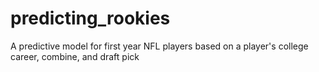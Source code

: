 predicting_rookies
==================

A predictive model for first year NFL players based on a player's college career, combine, and draft pick
